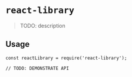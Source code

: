 # `react-library`

> TODO: description

## Usage

```
const reactLibrary = require('react-library');

// TODO: DEMONSTRATE API
```

